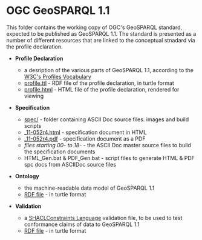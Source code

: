 # OGC GeoSPARQL 1.1

This folder contains the working copy of OGC's GeoSPARQL standard, expected to be published as GeoSPARQL 1.1. The standard is presented as a number of different resources that are linked to the conceptual stnadard via the profile declaration.

* **Profile Declaration**
    * a desription of the various parts of GeoSPARQL 1.1, according to the [W3C's Profiles Vocabulary](https://w3c.github.io/dx-prof/prof/)
    * [profile.ttl](profile.ttl) - RDF file of the profile declaration, in turtle format
    * [profile.html](https://raw.githack.com/opengeospatial/ogc-geosparql/master/1.1/profile.html) - HTML file of the profile declaration, rendered for viewing

* **Specification**
    * [spec/](spec/) - folder containing ASCII Doc source files. images and build scripts
    * [_11-052r4.html](_11-052r4.html) - specification document in HTML
    * [_11-052r4.pdf](_11-052r4.pdf) - specification document as a PDF
    * *files starting 00- to 18-* - the ASCII Doc master source files to build the specification documents
    * HTML_Gen.bat & PDF_Gen.bat - script files to generate HTML & PDF spc docs from ASCIIDoc source files

* **Ontology**
    * the machine-readable data model of GeoSPARQL 1.1
    * [RDF file](geo.ttl) - in turtle format

* **Validation**
    * a [SHACLConstraints Language](https://www.w3.org/TR/shacl/) validation file, to be used to test conformance claims of data to GeoSPARQL 1.1
    * [RDF file](validation.ttl) - in turtle format
